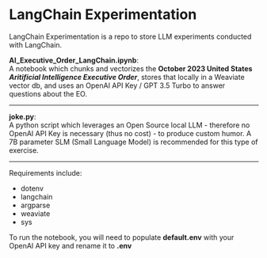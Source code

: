 # LangChain Experimentation
LangChain Experimentation is a repo to store LLM experiments conducted with LangChain.

**AI_Executive_Order_LangChain.ipynb**: \
A notebook which chunks and vectorizes the **October 2023
United States _Aritificial Intelligence Executive Order_**, stores that locally in a Weaviate vector
db, and uses an OpenAI API Key / GPT 3.5 Turbo to answer questions about the EO.

--------

**joke.py**: \
A python script which leverages an Open Source local LLM - therefore no OpenAI API Key is necessary (thus no cost) - to produce custom humor.
A 7B parameter SLM (Small Language Model) is recommended for this type of exercise.

--------

Requirements include:
* dotenv
* langchain
* argparse
* weaviate
* sys

To run the notebook, you will need to populate **default.env** with your OpenAI API key and rename it to **.env**
